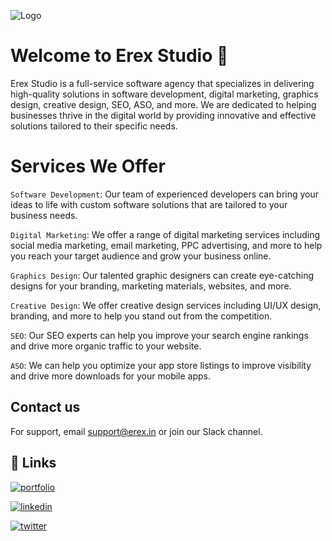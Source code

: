 
![Logo](https://erexstudio.com/_next/static/media/Erex_logo.334c0744.png)


# Welcome to Erex Studio 👋

Erex Studio is a full-service software agency that specializes in delivering high-quality solutions in software development, digital marketing, graphics design, creative design, SEO, ASO, and more. We are dedicated to helping businesses thrive in the digital world by providing innovative and effective solutions tailored to their specific needs.


# Services We Offer

`Software Development`: Our team of experienced developers can bring your ideas to life with custom software solutions that are tailored to your business needs.

`Digital Marketing`: We offer a range of digital marketing services including social media marketing, email marketing, PPC advertising, and more to help you reach your target audience and grow your business online.

`Graphics Design`: Our talented graphic designers can create eye-catching designs for your branding, marketing materials, websites, and more.

`Creative Design`: We offer creative design services including UI/UX design, branding, and more to help you stand out from the competition.

`SEO`: Our SEO experts can help you improve your search engine rankings and drive more organic traffic to your website.

`ASO`: We can help you optimize your app store listings to improve visibility and drive more downloads for your mobile apps.
## Contact us

For support, email support@erex.in or join our Slack channel.


## 🔗 Links
[![portfolio](https://img.shields.io/badge/my_portfolio-000?style=for-the-badge&logo=ko-fi&logoColor=white)](https://erexstudio.com/)

[![linkedin](https://img.shields.io/badge/linkedin-0A66C2?style=for-the-badge&logo=linkedin&logoColor=white)](https://www.linkedin.com/company/99069712)

[![twitter](https://img.shields.io/badge/twitter-1DA1F2?style=for-the-badge&logo=twitter&logoColor=white)](https://twitter.com/erexstudio)

